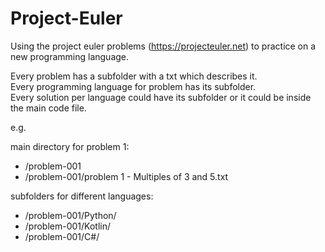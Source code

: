 # Project-Euler
Using the project euler problems (https://projecteuler.net) to practice on a new programming language.

Every problem has a subfolder with a txt which describes it.\
Every programming language for problem has its subfolder.\
Every solution per language could have its subfolder or it could be inside the main code file.

e.g.

main directory for problem 1: 
- /problem-001
- /problem-001/problem 1 - Multiples of 3 and 5.txt

subfolders for different languages:
- /problem-001/Python/
- /problem-001/Kotlin/
- /problem-001/C#/
 

